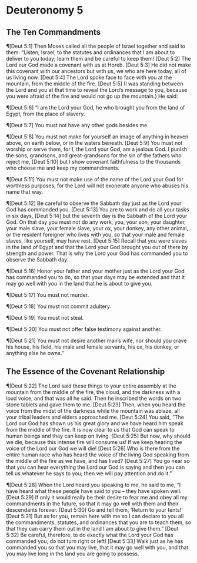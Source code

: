 # Deuteronomy 5

## The Ten Commandments
¶[Deut 5:1] Then Moses called all the people of Israel together and said to them: “Listen, Israel, to the statutes and ordinances that I am about to deliver to you today; learn them and be careful to keep them!
[Deut 5:2] The Lord our God made a covenant with us at Horeb.
[Deut 5:3] He did not make this covenant with our ancestors but with us, we who are here today, all of us living now.
[Deut 5:4] The Lord spoke face to face with you at the mountain, from the middle of the fire.
[Deut 5:5] (I was standing between the Lord and you at that time to reveal the Lord’s message to you, because you were afraid of the fire and would not go up the mountain.) He said:

¶[Deut 5:6] “I am the Lord your God, he who brought you from the land of Egypt, from the place of slavery.

¶[Deut 5:7] You must not have any other gods besides me.

¶[Deut 5:8] You must not make for yourself an image of anything in heaven above, on earth below, or in the waters beneath.
[Deut 5:9] You must not worship or serve them, for I, the Lord your God, am a jealous God. I punish the sons, grandsons, and great-grandsons for the sin of the fathers who reject me,
[Deut 5:10] but I show covenant faithfulness to the thousands who choose me and keep my commandments.

¶[Deut 5:11] You must not make use of the name of the Lord your God for worthless purposes, for the Lord will not exonerate anyone who abuses his name that way.

¶[Deut 5:12] Be careful to observe the Sabbath day just as the Lord your God has commanded you.
[Deut 5:13] You are to work and do all your tasks in six days,
[Deut 5:14] but the seventh day is the Sabbath of the Lord your God. On that day you must not do any work, you, your son, your daughter, your male slave, your female slave, your ox, your donkey, any other animal, or the resident foreigner who lives with you, so that your male and female slaves, like yourself, may have rest.
[Deut 5:15] Recall that you were slaves in the land of Egypt and that the Lord your God brought you out of there by strength and power. That is why the Lord your God has commanded you to observe the Sabbath day.

¶[Deut 5:16] Honor your father and your mother just as the Lord your God has commanded you to do, so that your days may be extended and that it may go well with you in the land that he is about to give you.

¶[Deut 5:17] You must not murder.

¶[Deut 5:18] You must not commit adultery.

¶[Deut 5:19] You must not steal.

¶[Deut 5:20] You must not offer false testimony against another.

¶[Deut 5:21] You must not desire another man’s wife, nor should you crave his house, his field, his male and female servants, his ox, his donkey, or anything else he owns.”

## The Essence of the Covenant Relationship
¶[Deut 5:22] The Lord said these things to your entire assembly at the mountain from the middle of the fire, the cloud, and the darkness with a loud voice, and that was all he said. Then he inscribed the words on two stone tablets and gave them to me.
[Deut 5:23] Then, when you heard the voice from the midst of the darkness while the mountain was ablaze, all your tribal leaders and elders approached me.
[Deut 5:24] You said, “The Lord our God has shown us his great glory and we have heard him speak from the middle of the fire. It is now clear to us that God can speak to human beings and they can keep on living.
[Deut 5:25] But now, why should we die, because this intense fire will consume us! If we keep hearing the voice of the Lord our God we will die!
[Deut 5:26] Who is there from the entire human race who has heard the voice of the living God speaking from the middle of the fire as we have, and has lived?
[Deut 5:27] You go near so that you can hear everything the Lord our God is saying and then you can tell us whatever he says to you; then we will pay attention and do it.”

¶[Deut 5:28] When the Lord heard you speaking to me, he said to me, “I have heard what these people have said to you – they have spoken well.
[Deut 5:29] If only it would really be their desire to fear me and obey all my commandments in the future, so that it may go well with them and their descendants forever.
[Deut 5:30] Go and tell them, ‘Return to your tents!’
[Deut 5:31] But as for you, remain here with me so I can declare to you all the commandments, statutes, and ordinances that you are to teach them, so that they can carry them out in the land I am about to give them.”
[Deut 5:32] Be careful, therefore, to do exactly what the Lord your God has commanded you; do not turn right or left!
[Deut 5:33] Walk just as he has commanded you so that you may live, that it may go well with you, and that you may live long in the land you are going to possess.
